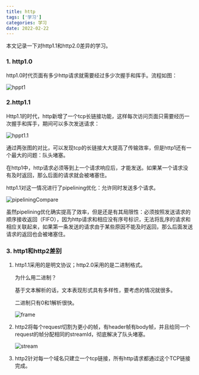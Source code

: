 ```yaml
---
title: http
tags: ['学习']
categories: 学习
date: 2022-02-22
---
```


本文记录一下对http1.1和http2.0差异的学习。

<!--more-->

### 1. http1.0

http1.0时代页面有多少http请求就需要经过多少次握手和挥手。流程如图：

![hppt1](https://gitee.com/dqtwdd/img/raw/master/hppt1.webp)

### 2.http1.1

Http1.1的时代，http新增了一个tcp长链接功能，这样每次访问页面只需要经历一次握手和挥手，期间可以多次发送请求：

![hppt1.1](https://gitee.com/dqtwdd/img/raw/master/hppt1.1.webp)

通过两张图的对比，可以发现tcp的长链接大大提高了传输效率，但是http1还有一个最大的问题：队头堵塞。

在http1中，http请求必须等到上一个请求响应后，才能发送。如果某一个请求没有及时返回，那么后面的请求就会被堵塞住。

http1.1对这一情况进行了pipelining优化：允许同时发送多个请求。

![pipeliningCompare](https://gitee.com/dqtwdd/img/raw/master/pipeliningCompare.webp)



虽然pipelining优化确实提高了效率，但是还是有其局限性：必须按照发送请求的顺序接收返回（FIFO），因为http请求和相应没有序号标识，无法将乱序的请求和相应关联起来，如果第一条发送的请求由于某些原因不能及时返回，那么后面发送请求的返回也会被堵塞住。

### 3. http1和http2差别

1. http1.1采用的是明文协议；http2.0采用的是二进制格式。

   为什么用二进制？

   基于文本解析的话，文本表现形式具有多样性，要考虑的情况就很多。

   二进制只有0和1解析很快。

   ![frame](https://gitee.com/dqtwdd/img/raw/master/frame.webp)

2. http2将每个request切割为更小的帧，有header帧有body帧，并且给同一个request的帧分配相同的streamId，彻底解决了队头堵塞。

   ![stream](https://gitee.com/dqtwdd/img/raw/master/stream.webp)

3. http2针对每一个域名只建立一个tcp链接，所有http请求都通过这个TCP链接完成。

